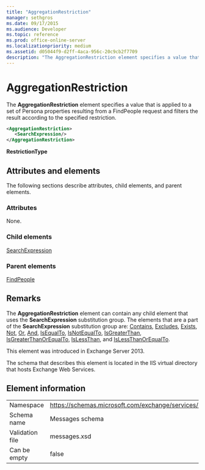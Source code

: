 ```yaml
---
title: "AggregationRestriction"
manager: sethgros
ms.date: 09/17/2015
ms.audience: Developer
ms.topic: reference
ms.prod: office-online-server
ms.localizationpriority: medium
ms.assetid: d05044f9-d2ff-4aca-956c-20c9cb2f7709
description: "The AggregationRestriction element specifies a value that is applied to a set of Persona properties resulting from a FindPeople request and filters the result according to the specified restriction."
---
```


# AggregationRestriction

The **AggregationRestriction** element specifies a value that is applied to a set of Persona properties resulting from a FindPeople request and filters the result according to the specified restriction. 
  
```XML
<AggregationRestriction>
   <SearchExpression/>
</AggregationRestriction>
```

 **RestrictionType**
## Attributes and elements

The following sections describe attributes, child elements, and parent elements.
  
### Attributes

None.
  
### Child elements

[SearchExpression](searchexpression.md)
  
### Parent elements

[FindPeople](findpeople.md)
  
## Remarks

The **AggregationRestriction** element can contain any child element that uses the **SearchExpression** substitution group. The elements that are a part of the **SearchExpression** substitution group are: [Contains](contains.md), [Excludes](excludes.md), [Exists](exists.md), [Not](not.md), [Or](or.md), [And](and.md), [IsEqualTo](isequalto.md), [IsNotEqualTo](isnotequalto.md), [IsGreaterThan](isgreaterthan.md), [IsGreaterThanOrEqualTo](isgreaterthanorequalto.md), [IsLessThan](islessthan.md), and [IsLessThanOrEqualTo](islessthanorequalto.md).
  
This element was introduced in Exchange Server 2013.
  
The schema that describes this element is located in the IIS virtual directory that hosts Exchange Web Services.
  
## Element information

|||
|:-----|:-----|
|Namespace  <br/> |https://schemas.microsoft.com/exchange/services/2006/messages  <br/> |
|Schema name  <br/> |Messages schema  <br/> |
|Validation file  <br/> |messages.xsd  <br/> |
|Can be empty  <br/> |false  <br/> |
   

